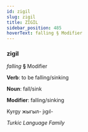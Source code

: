 ```yaml
---
id: zigil
slug: zigil
title: ZİGİL
sidebar_position: 485
hoverText: falling § Modifier
---
```


### zigil

*falling* **§** Modifier

**Verb**: to be falling/sinking

**Noun**: fall/sink

**Modifier**: falling/sinking

Kyrgy жыгыл- jıgıl- 

*Turkic Language Family*
